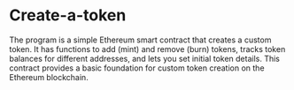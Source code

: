 # Create-a-token

The program is a simple Ethereum smart contract that creates a custom token. It has functions to add (mint) and remove (burn) tokens, tracks token balances for different addresses, and lets you set initial token details. This contract provides a basic foundation for custom token creation on the Ethereum blockchain.
